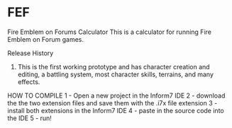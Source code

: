# FEF
Fire Emblem on Forums Calculator
This is a calculator for running Fire Emblem on Forum games.

Release History
1. This is the first working prototype and has character creation and editing, a battling system, most character skills, terrains, and many effects.

HOW TO COMPILE
1 - Open a new project in the Inform7 IDE
2 - download the  the two extension files and save them with the .i7x file extension
3 - install both extensions in the Inform7 IDE
4 - paste in the source code into the IDE
5 - run!
